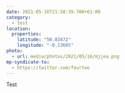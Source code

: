 ```yaml
---
date: 2021-05-16T21:58:39.700+01:00
category:
  - test
location:
  properties:
    latitude: "50.83472"
    longitude: "-0.13605"
photo:
  - url: media/photos/2021/05/16/mjjea.png
mp-syndicate-to:
  - https://twitter.com/fourtwo
---
```

Test
